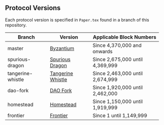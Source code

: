 ## Protocol Versions

Each protocol version is specified in `Paper.tex` found in a branch of this repository.

| Branch            | Version                                                                           | Applicable Block Numbers        |
|-------------------|-----------------------------------------------------------------------------------|---------------------------------|
| master            | [Byzantium](https://github.com/ethereum/EIPs/blob/master/EIPS/eip-609.md)         | Since 4,370,000 and onwards     |
| spurious-dragon   | [Spurious Dragon](https://github.com/ethereum/EIPs/blob/master/EIPS/eip-607.md)   | Since 2,675,000 until 4,369,999 |
| tangerine-whistle | [Tangerine Whistle](https://github.com/ethereum/EIPs/blob/master/EIPS/eip-608.md) | Since 2,463,000 until 2,674,999 |
| dao-fork          | [DAO Fork](https://github.com/ethereum/EIPs/blob/master/EIPS/eip-779.md)          | Since 1,920,000 until 2,462,000 |
| homestead         | [Homestead](https://github.com/ethereum/EIPs/blob/master/EIPS/eip-606.md)         | Since 1,150,000 until 1,919,999         |
| frontier         | [Frontier](https://github.com/ethereum/yellowpaper/)         | Since 1 until 1,149,999         |
